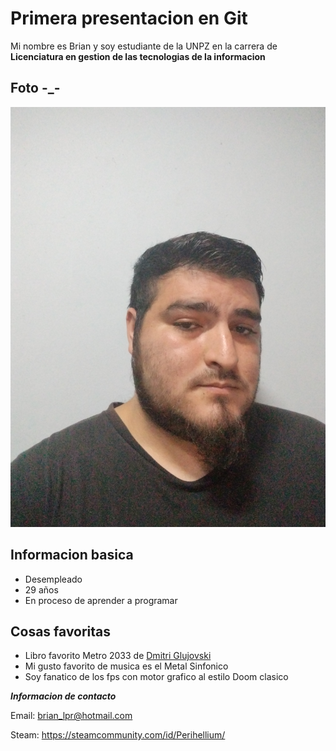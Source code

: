 # Primera presentacion en Git
 Mi nombre es Brian y soy estudiante de la UNPZ en la carrera de **Licenciatura en gestion de las tecnologias de la informacion**

## Foto -_-
![yo](./Imagen/YO.jpg "Este soy yo") 

## Informacion basica 
-   Desempleado 
-   29 años
-   En proceso de aprender a programar

## Cosas favoritas
-   Libro favorito Metro 2033 de [Dmitri Glujovski](https://es.wikipedia.org/wiki/Dmitri_Glujovski)
-   Mi gusto favorito de musica es el Metal Sinfonico
-   Soy fanatico de los fps con motor grafico al estilo Doom clasico

***Informacion de contacto***

Email: <brian_lpr@hotmail.com>

Steam: https://steamcommunity.com/id/Perihellium/